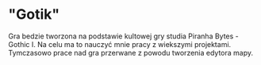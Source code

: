 # "Gotik"
  Gra bedzie tworzona na podstawie kultowej gry studia Piranha Bytes - Gothic I. Na celu ma to nauczyć mnie pracy z wiekszymi projektami.
  Tymczasowo prace nad gra przerwane z powodu tworzenia edytora mapy.

